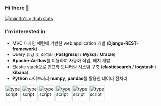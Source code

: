 ### Hi there 👋

[![miintto's github stats](https://github-readme-stats.vercel.app/api?username=miintto&show_icons=true)](https://github.com/miintto)

### I'm interested in
- MVC 디자인 패턴에 기반한 web application 개발 (**Django-REST-framework**)
- Query 튜닝 및 최적화 (**Postgresql** / **Mysql** / **Oracle**)
- **Apache-Airflow**를 이용하여 자동화 작업, 배치 개발
- Elastic stack으로 인프라 모니터링 시스템 구축 (**elasticsearch** / **logstash** / **kibana**)
- **Python** 라이브러리 **numpy**, **pandas**를 활용한 데이터 전처리

<img alt="typescript" src="https://user-images.githubusercontent.com/37063580/103754822-3911b680-5050-11eb-8364-56ccbaa93d22.png" width="50"/> <img alt="typescript" src="https://user-images.githubusercontent.com/37063580/103754880-4c248680-5050-11eb-94ae-ce49c58ddb5d.png" width="50"/> <img alt="typescript" src="https://user-images.githubusercontent.com/37063580/103754888-5050a400-5050-11eb-83b3-efb52635ab9c.png" width="50"/> <img alt="typescript" src="https://user-images.githubusercontent.com/37063580/103754909-5777b200-5050-11eb-8ce1-27592992cba3.png" width="50"/> <img alt="typescript" src="https://user-images.githubusercontent.com/37063580/103754918-5a72a280-5050-11eb-99c6-16d2ac112e41.png" width="50"/> <img alt="typescript" src="https://user-images.githubusercontent.com/37063580/103754923-5c3c6600-5050-11eb-84fd-7718fb09020b.png" width="50"/> 

<!--
**miintto/miintto** is a ✨ _special_ ✨ repository because its `README.md` (this file) appears on your GitHub profile.

Here are some ideas to get you started:

- 🔭 I’m currently working on ...
- 🌱 I’m currently learning ...
- 👯 I’m looking to collaborate on ...
- 🤔 I’m looking for help with ...
- 💬 Ask me about ...
- 📫 How to reach me: ...
- 😄 Pronouns: ...
- ⚡ Fun fact: ...
-->
